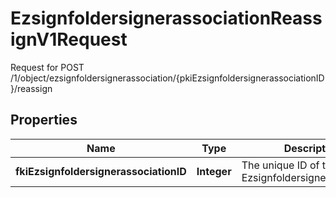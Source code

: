 

# EzsignfoldersignerassociationReassignV1Request

Request for POST /1/object/ezsignfoldersignerassociation/{pkiEzsignfoldersignerassociationID}/reassign

## Properties

| Name | Type | Description | Notes |
|------------ | ------------- | ------------- | -------------|
|**fkiEzsignfoldersignerassociationID** | **Integer** | The unique ID of the Ezsignfoldersignerassociation |  [optional] |



